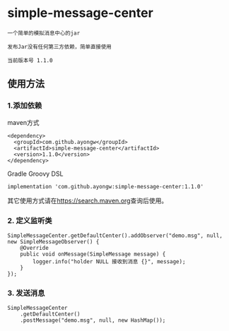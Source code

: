 # simple-message-center
    一个简单的模拟消息中心的jar
    
    发布Jar没有任何第三方依赖，简单直接使用
    
    当前版本号 1.1.0    
    
    
## 使用方法
### 1.添加依赖
maven方式
```
<dependency>
  <groupId>com.github.ayongw</groupId>
  <artifactId>simple-message-center</artifactId>
  <version>1.1.0</version>
</dependency>
```
Gradle Groovy DSL
```
implementation 'com.github.ayongw:simple-message-center:1.1.0'
```
其它使用方式请在<https://search.maven.org>查询后使用。

### 2. 定义监听类
```
SimpleMessageCenter.getDefaultCenter().addObserver("demo.msg", null, new SimpleMessageObserver() {
    @Override
    public void onMessage(SimpleMessage message) {
        logger.info("holder NULL 接收到消息 {}", message);
    }
});

```
### 3. 发送消息
```
SimpleMessageCenter
    .getDefaultCenter()
    .postMessage("demo.msg", null, new HashMap());
```
